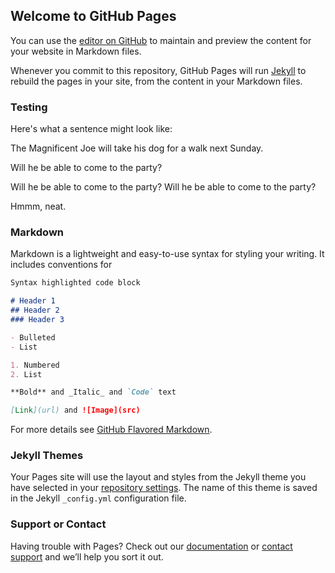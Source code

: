 ## Welcome to GitHub Pages

You can use the [editor on GitHub](https://github.com/foodwaterwifi/foodwaterwifi.github.io/edit/master/README.md) to maintain and preview the content for your website in Markdown files.

Whenever you commit to this repository, GitHub Pages will run [Jekyll](https://jekyllrb.com/) to rebuild the pages in your site, from the content in your Markdown files.

### Testing

Here's what a sentence might look like:

>
<span class="clause">
    <span class="subj">The Magnificent Joe</span>
    <span class="aux-verb">will</span>
    <span class="verb">take</span>
    <span class="obj">his dog</span>
    <span class="prep"><span>for</span> a walk</span>
    <span>next Sunday</span>.
</span>

>
<span class="clause">
    <span class="aux-verb">Will</span>
    <span class="subj">he</span>
    <span class="verb">be</span>
    <span class="compl">able to come to the party?</span>
</span>

>
<span class="clause">
    <span class="aux-verb">Will</span>
    <span class="subj">he</span>
    <span class="verb">be</span>
    <span class="compl">able to come to the party</span>?
</span>  
<span class="clause">
    Will he be able
    <span class="verb">to come</span>
    <span class="prep"><span>to</span> the party</span>?
</span>

Hmmm, neat.

### Markdown

Markdown is a lightweight and easy-to-use syntax for styling your writing. It includes conventions for

```markdown
Syntax highlighted code block

# Header 1
## Header 2
### Header 3

- Bulleted
- List

1. Numbered
2. List

**Bold** and _Italic_ and `Code` text

[Link](url) and ![Image](src)
```

For more details see [GitHub Flavored Markdown](https://guides.github.com/features/mastering-markdown/).

### Jekyll Themes

Your Pages site will use the layout and styles from the Jekyll theme you have selected in your [repository settings](https://github.com/foodwaterwifi/foodwaterwifi.github.io/settings). The name of this theme is saved in the Jekyll `_config.yml` configuration file.

### Support or Contact

Having trouble with Pages? Check out our [documentation](https://help.github.com/categories/github-pages-basics/) or [contact support](https://github.com/contact) and we’ll help you sort it out.
